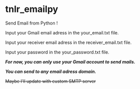 # tnlr_emailpy
Send Email from Python !

Input your Gmail email adress in the your_email.txt file.

Input your receiver email adress in the receiver_email.txt file.

Input your password in the your_password.txt file.

***For now, you can only use your Gmail account to send mails.***

***You can send to any email adress domain.***

~~Maybe I'll update with custom SMTP server~~
